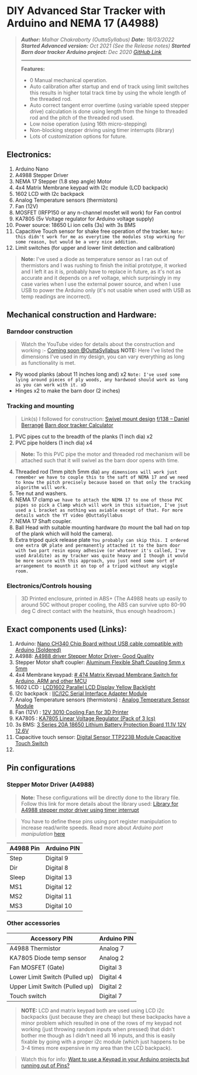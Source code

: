 # DIY Advanced Star Tracker with Arduino and NEMA 17 (A4988)

> ***Author:** Malhar Chakraborty (OuttaSyllabus)*
> ***Date:** 18/03/2022*
> ***Started Advanced version:** Oct 2021 (See the Release notes)*
> ***Started Barn door tracker Arduino project:** *Dec 2020* [GitHub Link](https://github.com/malhar-c/Star-Tracker-ver.-11.x.x)*
> ________
> **Features:**
>  - 0 Manual mechanical operation.
>  - Auto calibration after startup and end of track using limit switches this results in higher total track time by using the whole
> length of the threaded rod.
>  - Auto correct tangent error overtime (using variable speed stepper drive) calculation is done using length from the hinge to threaded rod
> and the pitch of the threaded rod used.
>  - Low noise operation (using 16th micro-stepping)
>  - Non-blocking stepper driving using timer interrupts (library)
>  - Lots of customization options for future.


## Electronics:

 1. Arduino Nano
 2. A4988 Stepper Driver
 3. NEMA 17 Stepper (1.8 step angle) Motor
 4. 4x4 Matrix Membrane keypad with I2c module (LCD backpack)
 5. 1602 LCD with I2c backpack
 6. Analog Temperature sensors (thermistors)
 7. Fan (12V)
 8. MOSFET (IRFP150 or any n-channel mosfet will work) for Fan control
 9. KA7805 (5v Voltage regulator for Arduino voltage supply)
 10. Power source: 18650 Li ion cells (3s) with 3s BMS
 11. Capacitive Touch sensor for shake free operation of the tracker. `Note: this didn't work for me as everytime the modules stop working for some reason, but would be a very nice addition.`
 12. Limit switches (for upper and lower limit detection and calibration)


> **Note:** I've used a diode as temperature sensor as I ran out of thermistors and I was rushing to finish the initial prototype, it worked and I left it as it is, probably have to replace in future, as it's not as accurate and it depends on a ref voltage, which surprisingly in my case varies when I use the external power source, and when I use USB to power the Arduino only (it's not usable when used with USB as temp readings are incorrect).

## Mechanical construction and Hardware:

### Barndoor construction

> Watch the YouTube video for details about the construction and working :- [Coming soon @OuttaSyllabus](https://www.youtube.com/c/OuttaSyllabus)
> **NOTE:** Here I've listed the dimensions I've used in my design, you can vary everything as long as functionality is met.

 - Ply wood planks (about 11 inches long and) x2 `Note: I've used some lying around pieces of ply woods, any hardwood should work as long as you can work with it. xD`
 - Hinges x2 to make the barn door (2 inches)

### Tracking and mounting
> Link(s) I followed for construction:
> [Swivel mount design](https://www.nutsvolts.com/magazine/article/january2015_Wierenga)
> [f/138 – Daniel Berrangé](https://fstop138.berrange.com/2014/01/building-an-barn-door-mount-part-1-arduino-stepper-motor-control/)
> [Barn door tracker Calculator](https://blarg.co.uk/astronomy/barn-door-tracker-calculator)

1. PVC pipes cut to the breadth of the planks (1 inch dia) x2
2. PVC pipe holders (1 inch dia) x4

> **Note:** To this PVC pipe the motor and threaded rod mechanism will be attached such that it will swivel as the barn door opens with time.

4. Threaded rod (1mm pitch 5mm dia) `any dimensions will work just remember we have to couple this to the saft of NEMA 17 and we need to know the pitch precisely because based on that only the tracking algorithm will work.`
5. Tee nut and washers.
6. NEMA 17 clamp `we have to attach the NEMA 17 to one of those PVC pipes so pick a Clamp which will work in this situation, I've jsut used a L bracket as nothing was aviable except of that. For more details watch the YT video @OuttaSyllabus`
7. NEMA 17 Shaft coupler.
8. Ball Head with suitable mounting hardware (to mount the ball had on top of the plank which will hold the camera).
9. Extra tripod quick release plate `You probably can skip this. I ordered one extra QR plate and permanently attached it to the barn door with two part resin epoxy adhesive (or whatever it's called, I've used Araldite) as my tracker was quite heavy and I though it would be more secure with this approach, you just need some sort of arrangement to mounth it on top of a tripod without any wiggle room.`

### Electronics/Controls housing

> 3D Printed enclosure, printed in ABS+ (The A4988 heats up easily to around 50C without proper cooling, the ABS can survive upto 80-90 deg C direct contact with the heatsink, thus enough headroom.)
>

## Exact components used (Links):

 1. Arduino: [Nano CH340 Chip Board without USB cable compatible with Arduino (Soldered)](https://robu.in/product/arduino-nano-board-r3-with-ch340-chip-wo-usb-cable-solderedarduino-nano-r3-wo-usb-cable-soldered/)
 2. A4988: [A4988 driver Stepper Motor Driver- Good Quality](https://robu.in/product/a4988-driver-stepper-motor-driver/)
 3. Stepper Motor shaft coupler: [Aluminum Flexible Shaft Coupling 5mm x 5mm](https://robu.in/product/aluminium-flexible-shaft-coupling-5mm-x-5mm/)
 4. 4x4 Membrane keypad: [# 4?4 Matrix Keypad Membrane Switch for Arduino, ARM and other MCU](https://robu.in/product/4x4-matrix-keypad-membrane-switch-arduino-arm-mcu/)
 5. 1602 LCD : [LCD1602 Parallel LCD Display Yellow Backlight](https://robu.in/product/serial-lcd1602-iic-i2c-yellow-backlight/)
 6. I2c backpack : [IIC/I2C Serial Interface Adapter Module](https://robu.in/product/iici2c-serial-interface-adapter-module/)
 7. Analog Temperature sensors (thermistors) : [Analog Temperature Sensor Module](https://robu.in/product/analog-temperature-module/)
 8. Fan (12V) : [12V 3010 Cooling Fan for 3D Printer](https://robu.in/product/12v-3010-cooling-fan-for-3d-printer/)
 9. KA7805 : [KA7805 Linear Voltage Regulator (Pack of 3 Ics)](https://robu.in/product/ka7805-linear-voltage-regulator-pack-of-3-ics/)
 10. 3s BMS: [3 Series 20A 18650 Lithium Battery Protection Board 11.1V 12V 12.6V](https://robu.in/product/3-series-20a-18650-lithium-battery-protection-board-11-1v-12v-12-6v/)
 11. Capacitive touch sensor: [Digital Sensor TTP223B Module Capacitive Touch Switch](https://robu.in/product/digital-sensor-ttp223b-module-capacitive-touch-switch/)
 12.

## Pin configurations

### Stepper Motor Driver (A4988)

> **Note:** These configurations will be directly done to the library file. Follow this link for more details about the library used: [Library for A4988 stepper motor driver using timer interrupt](https://www.programming-electronics-diy.xyz/2017/10/library-for-a4988-stepper-motor-driver.html)

> You have to define these pins using port register manipulation to increase read/write speeds. Read more about *Arduino port manipulation* [here](https://electronoobs.com/eng_arduino_tut130.php)

| A4988 Pin |  Arduino PIN|
|--|--|
| Step | Digital 9 |
| Dir  |  Digital 8  |
| Sleep | Digital 13 |
| MS1 | Digital 12 |
| MS2 | Digital 11 |
| MS3 | Digital 10 |

### Other accessories
| Accessory PIN |  Arduino PIN|
|--|--|
| A4988 Thermistor | Analog 7 |
| KA7805 Diode temp sensor  |  Analog 2  |
| Fan MOSFET (Gate) | Digital 3 |
| Lower Limit Switch (Pulled up) | Digital 4 |
| Upper Limit Switch (Pulled up) | Digital 2 |
| Touch switch | Digital 7 |

> **NOTE:** LCD and matrix keypad both are used using LCD i2c backpacks (just because they are cheap) but these backpacks have a minor problem which resulted in one of the rows of my keypad not working (just throwing random inputs when pressed) that didn't bother me though as I didn't need all 16 inputs, and this is easily fixable by going with a proper i2c module (which just happens to be 3-4 times more expensive in my area than the LCD backpack).

> Watch this for info: [Want to use a Keypad in your Arduino projects but running out of Pins?](https://youtu.be/n9Bq1kHYsJk)
